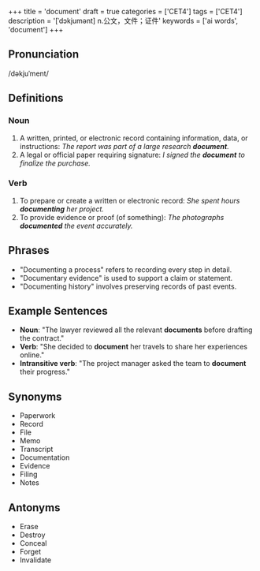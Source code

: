 +++
title = 'document'
draft = true
categories = ['CET4']
tags = ['CET4']
description = '[ˈdɔkjumənt] n.公文，文件；证件'
keywords = ['ai words', 'document']
+++

## Pronunciation
/dəkjuˈment/

## Definitions
### Noun
1. A written, printed, or electronic record containing information, data, or instructions: *The report was part of a large research **document**.*
2. A legal or official paper requiring signature: *I signed the **document** to finalize the purchase.*

### Verb
1. To prepare or create a written or electronic record: *She spent hours **documenting** her project.*
2. To provide evidence or proof (of something): *The photographs **documented** the event accurately.*

## Phrases
- "Documenting a process" refers to recording every step in detail.
- "Documentary evidence" is used to support a claim or statement.
- "Documenting history" involves preserving records of past events.

## Example Sentences
- **Noun**: "The lawyer reviewed all the relevant **documents** before drafting the contract."
- **Verb**: "She decided to **document** her travels to share her experiences online."
- **Intransitive verb**: "The project manager asked the team to **document** their progress."

## Synonyms
- Paperwork
- Record
- File
- Memo
- Transcript
- Documentation
- Evidence
- Filing
- Notes

## Antonyms
- Erase
- Destroy
- Conceal
- Forget
- Invalidate
